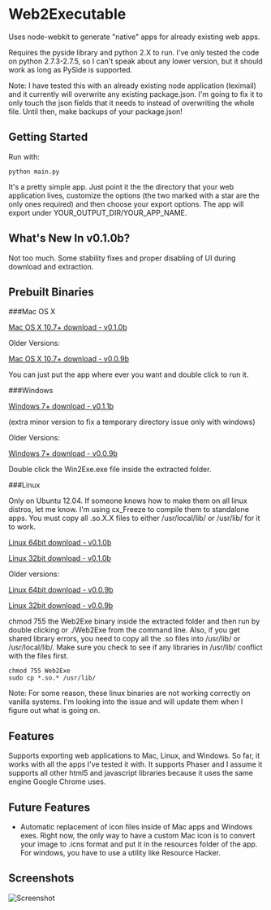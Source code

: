 Web2Executable
==============

Uses node-webkit to generate "native" apps for already existing web apps.

Requires the pyside library and python 2.X to run. I've only tested the code on python 2.7.3-2.7.5, so I can't speak about any lower version, but it should work as long as PySide is supported.

Note: I have tested this with an already existing node application (leximail) and it currently will overwrite any existing package.json. I'm going to fix it to only touch the json fields that it needs to instead of overwriting the whole file. Until then, make backups of your package.json!

Getting Started
---------------

Run with:

```
python main.py
```

It's a pretty simple app. Just point it the the directory that your web application lives, customize the options (the two marked with a star are the only ones required) and then choose your export options. The app will export under YOUR_OUTPUT_DIR/YOUR_APP_NAME. 

What's New In v0.1.0b?
----------------------

Not too much. Some stability fixes and proper disabling of UI during download and extraction.

Prebuilt Binaries
-----------------

###Mac OS X

[Mac OS X 10.7+ download - v0.1.0b](http://www.mediafire.com/download/gw9z0hr76e78y5y/Web2ExeMac-v0.1.0b.zip)

Older Versions:

[Mac OS X 10.7+ download - v0.0.9b](http://www.mediafire.com/download/9gc23kmdonqqp5p/Web2ExeMac.zip)

You can just put the app where ever you want and double click to run it.

###Windows

[Windows 7+ download - v0.1.1b](http://www.mediafire.com/download/8l31crlxm5cb61n/Web2ExeWin-v0.1.1b.zip)

(extra minor version to fix a temporary directory issue only with windows)

Older Versions:

[Windows 7+ download - v0.0.9b](http://www.mediafire.com/download/utbddnfn27rc5uq/Web2ExeWin.zip)

Double click the Win2Exe.exe file inside the extracted folder.

###Linux

Only on Ubuntu 12.04. If someone knows how to make them on all linux distros, let me know. I'm using cx_Freeze to compile them to standalone apps. You must copy all .so.X.X files to either /usr/local/lib/ or /usr/lib/ for it to work.

[Linux 64bit download - v0.1.0b](http://www.mediafire.com/download/csd3bhdnmpam73v/Web2ExeLinux64-v0.1.0b.zip)

[Linux 32bit download - v0.1.0b](http://www.mediafire.com/download/g20gqguh2qw8dp8/Web2ExeLinux32-v0.1.0b.zip)

Older versions:

[Linux 64bit download - v0.0.9b](http://www.mediafire.com/download/purz88rpayt99ri/Web2ExeLinux64.zip) 

[Linux 32bit download - v0.0.9b](http://www.mediafire.com/download/pfiabmhbxdge9a3/Web2ExeLinux32.zip)

chmod 755 the Web2Exe binary inside the extracted folder and then run by double clicking or ./Web2Exe from the command line. Also, if you get shared library errors, you need to copy all the .so files into /usr/lib/ or /usr/local/lib/. Make sure you check to see if any libraries in /usr/lib/ conflict with the files first.

```
chmod 755 Web2Exe
sudo cp *.so.* /usr/lib/
```

Note: For some reason, these linux binaries are not working correctly on vanilla systems. I'm looking into the issue and will update them when I figure out what is going on.


Features
--------

Supports exporting web applications to Mac, Linux, and Windows. So far, it works with all the apps I've tested it with. It supports Phaser and I assume it supports all other html5 and javascript libraries because it uses the same engine Google Chrome uses.

Future Features
---------------

- Automatic replacement of icon files inside of Mac apps and Windows exes. Right now, the only way to have a custom Mac icon is to convert your image to .icns format and put it in the resources folder of the app. For windows, you have to use a utility like Resource Hacker.

Screenshots
-----------

![Screenshot](http://i.imgur.com/V1609ea.png) 


